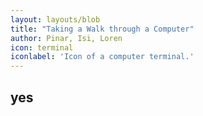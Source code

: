 ```yaml
---
layout: layouts/blob
title: "Taking a Walk through a Computer"
author: Pinar, Isi, Loren
icon: terminal
iconlabel: 'Icon of a computer terminal.'
---
```


## yes
